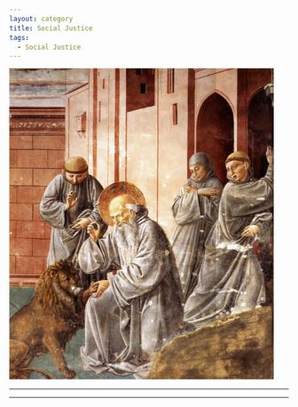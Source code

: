 ```yaml
---
layout: category
title: Social Justice
tags:
  - Social Justice
---
```


<img alt="Luis_Tristán_-_St_Jerome_Doing_Penance_in_his_Study 1620" title="“The King will reply, ‘Truly I tell you, whatever you did for one of the least of these brothers and sisters of mine, you did for me.’ Matthew 25:40" src="https://raw.githubusercontent.com/VanitasVanitatum/VanitasVanitatum.github.io/master/images/Social_Justice.png"/>

___

___
